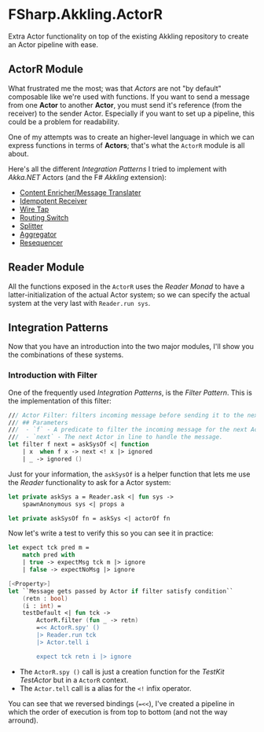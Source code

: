 # FSharp.Akkling.ActorR
Extra Actor functionality on top of the existing Akkling repository to create an Actor pipeline with ease.

## ActorR Module
What frustrated me the most; was that _Actors_ are not "by default" composable like we're used with functions. If you want to send a message from one **Actor** to another **Actor**, you must send it's reference (from the receiver) to the sender Actor.
Especially if you want to set up a pipeline, this could be a problem for readability.

One of my attempts was to create an higher-level language in which we can express functions in terms of **Actors**; that's what the ```ActorR``` module is all about.

Here's all the different _Integration Patterns_ I tried to implement with _Akka.NET_ Actors (and the F# _Akkling_ extension):

* [Content Enricher/Message Translater](Pages/Map.md)
* [Idempotent Receiver](Pages/Dedup.md)
* [Wire Tap](Pages/Tap.md)
* [Routing Switch](Pages/Switch.md)
* [Splitter](Pages/Splitter.md)
* [Aggregator](Pages/Aggregator.md)
* [Resequencer](Pages/Reseq.md)

## Reader Module
All the functions exposed in the ```ActorR``` uses the _Reader Monad_ to have a latter-initialization of the actual Actor system; so we can specify the actual system at the very last with ```Reader.run sys```.

## Integration Patterns
Now that you have an introduction into the two major modules, I'll show you the combinations of these systems.

### Introduction with Filter
One of the frequently used _Integration Patterns_, is the _Filter Pattern_. This is the implementation of this filter:

```fsharp
/// Actor Filter: filters incoming message before sending it to the next Actor.
/// ## Parameters
///  - `f` - A predicate to filter the incoming message for the next Actor.
///  - `next` - The next Actor in line to handle the message.
let filter f next = askSysOf <| function
    | x  when f x -> next <! x |> ignored
    | _ -> ignored ()
```
    
Just for your information, the ```askSysOf``` is a helper function that lets me use the _Reader_ functionality to ask for a Actor system:

```fsharp
let private askSys a = Reader.ask <| fun sys ->
    spawnAnonymous sys <| props a

let private askSysOf fn = askSys <| actorOf fn
```

Now let's write a test to verify this so you can see it in practice:

```fsharp
let expect tck pred m =
    match pred with
    | true -> expectMsg tck m |> ignore
    | false -> expectNoMsg |> ignore

[<Property>]
let ``Message gets passed by Actor if filter satisfy condition`` 
    (retn : bool) 
    (i : int) =
    testDefault <| fun tck ->
        ActorR.filter (fun _ -> retn)
        =<< ActorR.spy' ()
        |> Reader.run tck
        |> Actor.tell i

        expect tck retn i |> ignore
```

- The ```ActorR.spy ()``` call is just a creation function for the _TestKit TestActor_ but in a ```ActorR``` context.
- The ```Actor.tell``` call is a alias for the ```<!``` infix operator.

You can see that we reversed bindings (```=<<```), I've created a pipeline in which the order of execution is from top to bottom (and not the way arround).
